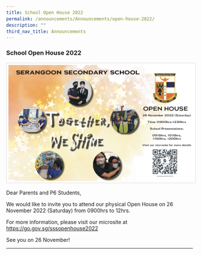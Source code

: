 ```yaml
---
title: School Open House 2022
permalink: /announcements/Announcements/open-house-2022/
description: ""
third_nav_title: Announcements
---
```

### School Open House 2022

<a target="_blank" href="/images/Announcements/Open%20House%202022.jpg">
<img src="/images/Announcements/Open%20House%202022.jpg" style="width:500px; border:0.5px solid Gainsboro; padding: 5px">
</a>

Dear Parents and P6 Students,

We would like to invite you to attend our physical Open House on 26 November 2022 (Saturday) from 0900hrs to 12hrs.

For more information, please visit our microsite at https://go.gov.sg/sssopenhouse2022

See you on 26 November! 

<hr>